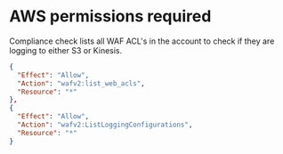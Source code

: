 # AWS permissions required
Compliance check lists all WAF ACL's in the account to check if they are logging to either S3 or Kinesis.
```json
{
  "Effect": "Allow",
  "Action": "wafv2:list_web_acls",
  "Resource": "*"
}, 
{
  "Effect": "Allow",
  "Action": "wafv2:ListLoggingConfigurations",
  "Resource": "*"
}
```